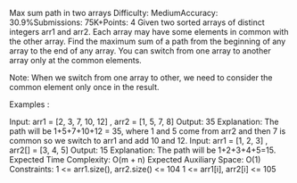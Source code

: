 Max sum path in two arrays
Difficulty: MediumAccuracy: 30.9%Submissions: 75K+Points: 4
Given two sorted arrays of distinct integers arr1 and arr2. Each array may have some elements in common with the other array. Find the maximum sum of a path from the beginning of any array to the end of any array. You can switch from one array to another array only at the common elements.

Note:  When we switch from one array to other,  we need to consider the common element only once in the result.

Examples : 

Input: arr1 = [2, 3, 7, 10, 12] , arr2 = [1, 5, 7, 8]
Output: 35
Explanation: The path will be 1+5+7+10+12 = 35, where 1 and 5 come from arr2 and then 7 is common so we switch to arr1 and add 10 and 12.
Input: arr1 = [1, 2, 3] , arr2[] = [3, 4, 5]
Output: 15
Explanation: The path will be 1+2+3+4+5=15.
Expected Time Complexity: O(m + n)
Expected Auxiliary Space: O(1)
Constraints:
1 <= arr1.size(), arr2.size() <= 104
1 <= arr1[i], arr2[i] <= 105 
